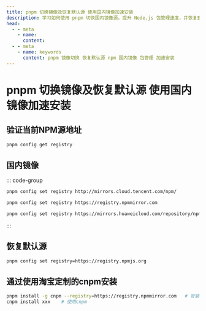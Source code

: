 ```yaml
---
title: pnpm 切换镜像及恢复默认源 使用国内镜像加速安装
description: 学习如何使用 pnpm 切换国内镜像源，提升 Node.js 包管理速度，并恢复到默认源。
head:
  - - meta
    - name:
      content:
  - - meta
    - name: keywords
      content: pnpm 镜像切换 恢复默认源 npm 国内镜像 包管理 加速安装
---
```


# pnpm 切换镜像及恢复默认源 使用国内镜像加速安装

## 验证当前NPM源地址

```sh
pnpm config get registry
```

## 国内镜像

::: code-group

```sh [腾讯云]
pnpm config set registry http://mirrors.cloud.tencent.com/npm/
```

```sh [淘宝]
pnpm config set registry https://registry.npmmirror.com
```

```sh [华为云]
pnpm config set registry https://mirrors.huaweicloud.com/repository/npm/
```

:::

## 恢复默认源

```sh
pnpm config set registry=https://registry.npmjs.org
```

## 通过使用淘宝定制的cnpm安装

```sh
pnpm install -g cnpm --registry=https://registry.npmmirror.com   # 安装cnpm
cnpm install xxx    # 使用cnpm
```
